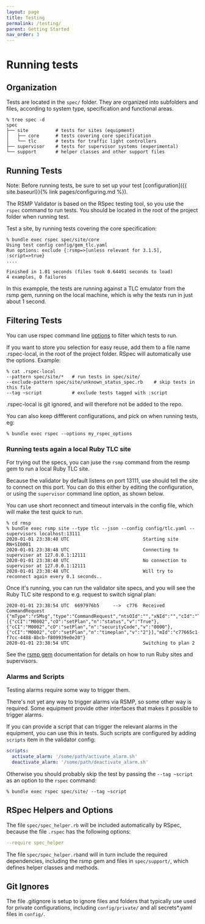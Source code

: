 ```yaml
---
layout: page
title: Testing
permalink: /testing/
parent: Getting Started
nav_order: 3
---
```


# Running tests
## Organization
Tests are located in the `spec/` folder. They are organized into subfolders and files, according to system type, specification and functional areas.

```
% tree spec -d                          
spec
├── site          # tests for sites (equipment)
│   ├── core      # tests covering core specification
│   └── tlc       # tests for traffic light controllers
├── supervisor    # tests for supervisor systems (experimental)
└── support       # helper classes and other support files 
```

## Running Tests
Note: Before running tests, be sure to set up your test [configuration]({{ site.baseurl}}{% link pages/configuring.md %}).

The RSMP Validator is based on the RSpec testing tool, so you use the `rspec` command to run tests. You should be located in the root of the project folder when running test.

Test a site, by running tests covering the core specification:

```
% bundle exec rspec spec/site/core
Using test config config/gem_tlc.yaml
Run options: exclude {:rsmp=>[unless relevant for 3.1.5], :script=>true}
....

Finished in 1.01 seconds (files took 0.64491 seconds to load)
4 examples, 0 failures
```

In this exampple, the tests are running against a TLC emulator from the rsmp gem, running on the local machine, which is why the tests run in just about 1 second.


## Filtering Tests
You can use rspec command line [options](https://rspec.info/) to filter which tests to run.

If you want to store you selection for easy reuse, add them to a file name .rspec-local, in the root of the project folder. RSpec will automatically use the options. Example:

```
% cat .rspec-local
--pattern spec/site/*   # run tests in spec/site/
--exclude-pattern spec/site/unknown_status_spec.rb    # skip tests in this file
--tag ~script           # exclude tests tagged with :script
```

 .rspec-local is git ignored, and will therefore not be added to the repo. 

You can also keep diffferent configurations, and pick on when running tests, eg:

```
% bundle exec rspec --options my_rspec_options
```

### Running tests again a local Ruby TLC site
For trying out the specs, you can juse the `rsmp` command from the resmp gem to run a local Ruby TLC site. 

Because the validator by default listens on port 13111, use should tell the site to connect on this port. You can do this either by editing the configuration, or using the `supervisor` command line option, as shown below.

You can use short reconnect and timeout intervals in the config file, which will make the test quick to run.

```
% cd rmsp
% bundle exec rsmp site --type tlc --json --config config/tlc.yaml --supervisors localhost:13111
2020-01-01 23:38:48 UTC                           Starting site RN+SI0001
2020-01-01 23:38:48 UTC                           Connecting to superviser at 127.0.0.1:12111
2020-01-01 23:38:48 UTC                           No connection to supervisor at 127.0.0.1:12111
2020-01-01 23:38:48 UTC                           Will try to reconnect again every 0.1 seconds..
```

Once it's running, you can run the validator site specs, and you will see the Ruby TLC site respond to e.g. request to switch signal plan:

```
2020-01-01 23:38:54 UTC  6697976b5     -->  c776  Received CommandRequest {"mType":"rSMsg","type":"CommandRequest","ntsOId":"","xNId":"","cId":"TC","arg":[{"cCI":"M0002","cO":"setPlan","n":"status","v":"True"},{"cCI":"M0002","cO":"setPlan","n":"securityCode","v":"0000"},{"cCI":"M0002","cO":"setPlan","n":"timeplan","v":"2"}],"mId":"c77665c1-f7cc-4488-8bcb-f809939e0e20"}
2020-01-01 23:38:54 UTC                           Switching to plan 2
```

See the [rsmp gem](https://github.com/rsmp-nordic/rsmp) documentation for details on how to run Ruby sites and supervisors.

### Alarms and Scripts
Testing alarms require some way to trigger them.

There's not yet any way to trigger alarms via RSMP, so some other way is required. Some equipment provide other interfaces that makes it possible to trigger alarms.

If you can provide a script that can trigger the relevant alarms in the equipment, you can use this in tests. Such scripts are configured by adding `scripts` item in the validator config:

```yaml
scripts:
  activate_alarm: '/some/path/activate_alarm.sh'
  deactivate_alarm: '/some/path/deactivate_alarm.sh'
```

Otherwise you should probably skip the test by passing the `--tag ~script` as an option to the `rspec` command:

```
% bundle exec rspec spec/site/ --tag ~script
```
 
## RSpec Helpers and Options
The file `spec/spec_helper.rb` will be included automatically by RSpec, because the file `.rspec` has the following options:

```yaml
--require spec_helper
```
 
The file `spec/spec_helper.rb`and will in turn include the required dependencies, including the rsmp gem and files in `spec/support/`, which defines helper classes and methods.

## Git Ignores
The file .gitignore is setup to ignore files and folders that typically use used for private configurations, including `config/private/` and all secrets*.yaml files in `config/`.